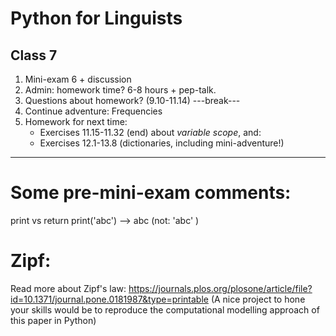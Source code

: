 # Python for Linguists

## Class 7
1. Mini-exam 6 + discussion
2. Admin: homework time? 6-8 hours   + pep-talk.
3. Questions about homework? (9.10-11.14)
---break---
4. Continue adventure: Frequencies
5. Homework for next time:
   - Exercises 11.15-11.32 (end) about _variable scope_, and:
   - Exercises 12.1-13.8 (dictionaries, including mini-adventure!)

------

# Some pre-mini-exam comments:

print vs return
print('abc')    -->    abc    (not:  'abc' )

# Zipf:

Read more about Zipf's law:
   https://journals.plos.org/plosone/article/file?id=10.1371/journal.pone.0181987&type=printable
(A nice project to hone your skills would be to reproduce the computational modelling approach of this paper in Python)

